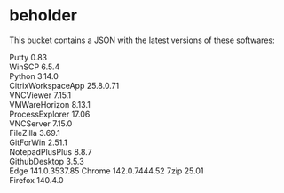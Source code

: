 # beholder
This bucket contains a JSON with the latest versions of these softwares:

Putty              0.83         
WinSCP             6.5.4        
Python             3.14.0       
CitrixWorkspaceApp 25.8.0.71    
VNCViewer          7.15.1       
VMWareHorizon      8.13.1       
ProcessExplorer    17.06        
VNCServer          7.15.0       
FileZilla          3.69.1       
GitForWin          2.51.1       
NotepadPlusPlus    8.8.7        
GithubDesktop      3.5.3        
Edge               141.0.3537.85
Chrome             142.0.7444.52
7zip               25.01        
Firefox            140.4.0        



